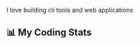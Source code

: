 I love building cli tools and web applications

## 📊 My Coding Stats

<!--START_SECTION:waka-->
<!--END_SECTION:waka-->
